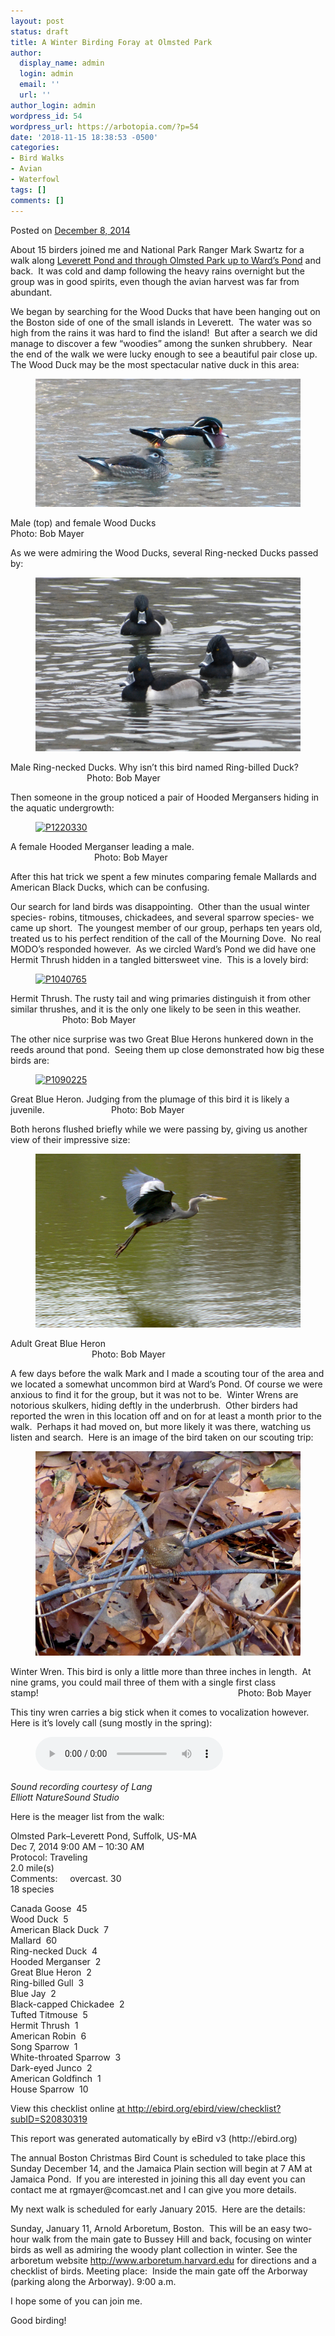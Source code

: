 ```yaml
---
layout: post
status: draft
title: A Winter Birding Foray at Olmsted Park
author:
  display_name: admin
  login: admin
  email: ''
  url: ''
author_login: admin
wordpress_id: 54
wordpress_url: https://arbotopia.com/?p=54
date: '2018-11-15 18:38:53 -0500'
categories:
- Bird Walks
- Avian
- Waterfowl
tags: []
comments: []
---
```




<p>Posted on&nbsp;<a href="https://web.archive.org/web/20150113012755/http://www.arbotopia.com/a-winter-birding-foray-at-olmsted-park/">December 8, 2014</a></p>





<p>About 15 birders joined me and National Park Ranger Mark Swartz for a walk along&nbsp;<a href="https://web.archive.org/web/20150113012755/https://www.google.com/maps/place/Olmsted+Park/@42.3251659,-71.1152747,16z/data=!4m2!3m1!1s0x89e3799e7cec8f07:0x23a597f711bb181f">Leverett Pond and through Olmsted Park up to Ward&rsquo;s Pond</a>&nbsp;and back.&nbsp; It was cold and damp following the heavy rains overnight but the group was in good spirits, even though the avian harvest was far from abundant.</p>





<p>We began by searching for the Wood Ducks that have been hanging out on the Boston side of one of the small islands in Leverett.&nbsp; The water was so high from the rains it was hard to find the island!&nbsp; But after a search we did manage to discover a few &ldquo;woodies&rdquo; among the sunken shrubbery.&nbsp; Near the end of the walk we were lucky enough to see a beautiful pair close up.&nbsp; The Wood Duck may be the most spectacular native duck in this area:</p>


<p><!-- wp:image {"id":288} --></p>
<figure class="wp-block-image"><img src="images/2018/11/P1110518.jpg" alt="" class="wp-image-288"/></figure>





<p>Male (top) and female Wood Ducks&nbsp;&nbsp;&nbsp;&nbsp;&nbsp;&nbsp;&nbsp;&nbsp;&nbsp;&nbsp;&nbsp;&nbsp;&nbsp;&nbsp;&nbsp;&nbsp;&nbsp;&nbsp;&nbsp;&nbsp;&nbsp;&nbsp;&nbsp;&nbsp;&nbsp;&nbsp;&nbsp;&nbsp;&nbsp;&nbsp;&nbsp;&nbsp;&nbsp;&nbsp;&nbsp;&nbsp;&nbsp;&nbsp;&nbsp;&nbsp;&nbsp;&nbsp;&nbsp;&nbsp;&nbsp;&nbsp;&nbsp;&nbsp;&nbsp;&nbsp;&nbsp;&nbsp;&nbsp;&nbsp;&nbsp;&nbsp;&nbsp;&nbsp;&nbsp;&nbsp;&nbsp;&nbsp;&nbsp;&nbsp;&nbsp;&nbsp;&nbsp;&nbsp; Photo: Bob Mayer</p>





<p>As we were admiring the Wood Ducks, several Ring-necked Ducks passed by:</p>


<p><!-- wp:image {"id":289} --></p>
<figure class="wp-block-image"><img src="images/2018/11/P1070671.jpg" alt="" class="wp-image-289"/></figure>





<p>Male Ring-necked Ducks. Why isn&rsquo;t this bird named Ring-billed Duck?&nbsp; &nbsp; &nbsp; &nbsp; &nbsp; &nbsp; &nbsp; &nbsp; &nbsp; &nbsp; &nbsp; &nbsp; &nbsp; &nbsp; &nbsp; &nbsp; &nbsp; &nbsp; &nbsp; &nbsp; &nbsp;Photo: Bob Mayer</p>





<p>Then someone in the group noticed a pair of Hooded Mergansers hiding in the aquatic undergrowth:</p>


<p><!-- wp:image {"id":938,"linkDestination":"custom"} --></p>
<figure class="wp-block-image"><a href="https://web.archive.org/web/20150113012755/http://www.arbotopia.com/wp-content/uploads/2014/12/P1220330.jpg"><img src="https://web.archive.org/web/20150113012755im_/http://www.arbotopia.com/wp-content/uploads/2014/12/P1220330.jpg" alt="P1220330" class="wp-image-938"/></a></figure>





<p>A female Hooded Merganser leading a male. &nbsp; &nbsp; &nbsp; &nbsp; &nbsp; &nbsp; &nbsp; &nbsp; &nbsp; &nbsp; &nbsp; &nbsp; &nbsp; &nbsp; &nbsp; &nbsp; &nbsp; &nbsp; &nbsp; &nbsp; &nbsp; &nbsp; &nbsp; &nbsp; &nbsp; &nbsp; &nbsp; &nbsp; &nbsp; &nbsp; &nbsp; &nbsp; &nbsp; &nbsp; &nbsp; &nbsp; &nbsp; &nbsp; &nbsp; &nbsp; &nbsp; &nbsp; &nbsp; Photo: Bob Mayer</p>





<p>After this hat trick we spent a few minutes comparing female Mallards and American Black Ducks, which can be confusing.</p>





<p>Our search for land birds was disappointing.&nbsp; Other than the usual winter species- robins, titmouses, chickadees, and several sparrow species- we came up short.&nbsp; The youngest member of our group, perhaps ten years old,&nbsp; treated us to his perfect rendition of the call of the Mourning Dove.&nbsp; No real MODO&rsquo;s responded however.&nbsp; As we circled Ward&rsquo;s Pond we did have one Hermit Thrush hidden in a tangled bittersweet vine.&nbsp; This is a lovely bird:</p>


<p><!-- wp:image {"id":943,"linkDestination":"custom"} --></p>
<figure class="wp-block-image"><a href="https://web.archive.org/web/20150113012755/http://www.arbotopia.com/wp-content/uploads/2014/12/P1040765.jpg"><img src="https://web.archive.org/web/20150113012755im_/http://www.arbotopia.com/wp-content/uploads/2014/12/P1040765.jpg" alt="P1040765" class="wp-image-943"/></a></figure>





<p>Hermit Thrush. The rusty tail and wing primaries distinguish it from other similar thrushes, and it is the only one likely to be seen in this weather.&nbsp; &nbsp; &nbsp; &nbsp; &nbsp; &nbsp; &nbsp; &nbsp; &nbsp; &nbsp; &nbsp; &nbsp; &nbsp; &nbsp; &nbsp; &nbsp;Photo: Bob Mayer</p>





<p>The other nice surprise was two Great Blue Herons hunkered down in the reeds around that pond.&nbsp; Seeing them up close demonstrated how big these birds are:</p>


<p><!-- wp:image {"id":946,"linkDestination":"custom"} --></p>
<figure class="wp-block-image"><a href="https://web.archive.org/web/20150113012755/http://www.arbotopia.com/wp-content/uploads/2014/12/P1090225.jpg"><img src="https://web.archive.org/web/20150113012755im_/http://www.arbotopia.com/wp-content/uploads/2014/12/P1090225.jpg" alt="P1090225" class="wp-image-946"/></a></figure>





<p>Great Blue Heron. Judging from the plumage of this bird it is likely a juvenile.&nbsp;&nbsp;&nbsp;&nbsp;&nbsp;&nbsp;&nbsp;&nbsp;&nbsp;&nbsp;&nbsp;&nbsp;&nbsp;&nbsp;&nbsp;&nbsp;&nbsp;&nbsp;&nbsp;&nbsp;&nbsp;&nbsp;&nbsp;&nbsp;&nbsp;&nbsp; Photo: Bob Mayer</p>





<p>Both herons flushed briefly while we were passing by, giving us another view of their impressive size:</p>


<p><!-- wp:image {"id":290} --></p>
<figure class="wp-block-image"><img src="images/2018/11/P1080665_1.jpg" alt="" class="wp-image-290"/></figure>





<p>Adult Great Blue Heron&nbsp; &nbsp; &nbsp; &nbsp; &nbsp; &nbsp; &nbsp; &nbsp; &nbsp; &nbsp; &nbsp; &nbsp; &nbsp; &nbsp; &nbsp; &nbsp; &nbsp; &nbsp; &nbsp; &nbsp; &nbsp; &nbsp; &nbsp; &nbsp; &nbsp; &nbsp; &nbsp; &nbsp; &nbsp; &nbsp; &nbsp; &nbsp; &nbsp; &nbsp; &nbsp; &nbsp; &nbsp; &nbsp; &nbsp; &nbsp; &nbsp; &nbsp; &nbsp; &nbsp; &nbsp; &nbsp; &nbsp; &nbsp; &nbsp; &nbsp; &nbsp; &nbsp; &nbsp; &nbsp; &nbsp; &nbsp; &nbsp; &nbsp; &nbsp; &nbsp; &nbsp; &nbsp;Photo: Bob Mayer</p>





<p>A few days before the walk Mark and I made a scouting tour of the area and we located a somewhat uncommon bird at Ward&rsquo;s Pond. Of course we were anxious to find it for the group, but it was not to be.&nbsp; Winter Wrens are notorious skulkers, hiding deftly in the underbrush.&nbsp; Other birders had reported the wren in this location off and on for at least a month prior to the walk.&nbsp; Perhaps it had moved on, but more likely it was there, watching us listen and search.&nbsp; Here is an image of the bird taken on our scouting trip:</p>


<p><!-- wp:image {"id":287} --></p>
<figure class="wp-block-image"><img src="images/2018/11/P1090246-1.jpg" alt="" class="wp-image-287"/></figure>





<p>Winter Wren. This bird is only a little more than three inches in length.&nbsp; At nine grams, you could mail three of them with a single first class stamp!&nbsp;&nbsp;&nbsp;&nbsp;&nbsp;&nbsp;&nbsp;&nbsp;&nbsp;&nbsp;&nbsp;&nbsp;&nbsp;&nbsp;&nbsp;&nbsp;&nbsp;&nbsp;&nbsp;&nbsp;&nbsp;&nbsp;&nbsp;&nbsp;&nbsp;&nbsp;&nbsp;&nbsp;&nbsp;&nbsp;&nbsp;&nbsp;&nbsp;&nbsp;&nbsp;&nbsp;&nbsp;&nbsp;&nbsp;&nbsp;&nbsp;&nbsp;&nbsp;&nbsp;&nbsp;&nbsp;&nbsp;&nbsp;&nbsp;&nbsp;&nbsp;&nbsp;&nbsp;&nbsp;&nbsp;&nbsp;&nbsp;&nbsp;&nbsp;&nbsp;&nbsp;&nbsp;&nbsp;&nbsp;&nbsp;&nbsp;&nbsp;&nbsp;&nbsp;&nbsp;&nbsp;&nbsp;&nbsp;&nbsp;&nbsp;&nbsp;&nbsp;&nbsp;&nbsp;&nbsp; Photo: Bob Mayer</p>





<p>This tiny wren carries a big stick when it comes to vocalization however. Here is it&rsquo;s lovely call (sung mostly in the spring):</p>


<p><!-- wp:audio {"id":286} --></p>
<figure class="wp-block-audio"><audio controls src="/images/2018/11/2-84-Winter-Wren.wav"></audio></figure>
<p><!-- /wp:audio --></p>



<p><em>Sound recording courtesy of Lang<br />
Elliott NatureSound Studio</em>&nbsp;</p>





<p>Here is the meager list from the walk:</p>





<p>Olmsted Park&ndash;Leverett Pond, Suffolk, US-MA<br>Dec 7, 2014 9:00 AM &ndash; 10:30 AM<br>Protocol: Traveling<br>2.0 mile(s)<br>Comments:&nbsp;&nbsp;&nbsp;&nbsp; overcast. 30<br>18 species</p>





<p>Canada Goose&nbsp; 45<br>Wood Duck&nbsp; 5<br>American Black Duck&nbsp; 7<br>Mallard&nbsp; 60<br>Ring-necked Duck&nbsp; 4<br>Hooded Merganser&nbsp; 2<br>Great Blue Heron&nbsp; 2<br>Ring-billed Gull&nbsp; 3<br>Blue Jay&nbsp; 2<br>Black-capped Chickadee&nbsp; 2<br>Tufted Titmouse&nbsp; 5<br>Hermit Thrush&nbsp; 1<br>American Robin&nbsp; 6<br>Song Sparrow&nbsp; 1<br>White-throated Sparrow&nbsp; 3<br>Dark-eyed Junco&nbsp; 2<br>American Goldfinch&nbsp; 1<br>House Sparrow&nbsp; 10</p>





<p>View this checklist online <a href="https://ebird.org/view/checklist/S20830319">at http://ebird.org/ebird/view/checklist?subID=S20830319</a></p>





<p>This report was generated automatically by eBird v3 (http://ebird.org)</p>





<p>The annual&nbsp;Boston Christmas Bird Count&nbsp;is scheduled to take place this Sunday December 14, and the Jamaica Plain section will begin at 7 AM at Jamaica Pond.&nbsp; If you are interested in joining this all day event you can contact me at rgmayer@comcast.net and I can give you more details.</p>





<p>My next walk is scheduled for early January 2015.&nbsp; Here are the details:</p>





<p>Sunday, January 11, Arnold Arboretum, Boston. &nbsp;This will be an easy two-hour walk from the main gate to Bussey Hill and back, focusing on winter birds as well as admiring the woody plant collection in winter. See the arboretum website <a href="http://www.arboretum.harvard.edu">http://www.arboretum.harvard.edu</a> for directions and a checklist of birds. Meeting place: &nbsp;Inside the main gate off the Arborway (parking along the Arborway). 9:00 a.m.</p>





<p>I hope some of you can join me.</p>





<p>Good birding!<br></p>


